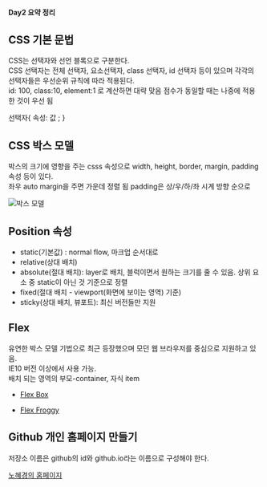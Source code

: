 #### Day2 요약 정리

## CSS 기본 문법  
CSS는 선택자와 선언 블록으로 구분한다.  
CSS 선택자는 전체 선택자, 요소선택자, class 선택자, id 선택자 등이 있으며 각각의 선택자들은 우선순위 규칙에 따라 적용된다.  
id: 100, class:10, element:1 로 계산하면 대략 맞음
점수가 동일할 때는 나중에 적용한 것이 우선 됨 

선택자{ 속성: 값 ; }

## CSS 박스 모델  
박스의 크기에 영향을 주는 csss 속성으로 width, height, border, margin, padding 속성 등이 있다.  
좌우 auto margin을 주면 가운데 정렬 됨
padding은 상/우/하/좌 시계 방향 순으로

![박스 모델](https://mdn.mozillademos.org/files/8685/boxmodel-(3).png)  
## Position 속성
* static(기본값) : normal flow, 마크업 순서대로
* relative(상대 배치)
* absolute(절대 배치): layer로 배치, 블럭이면서 원하는 크기를 줄 수 있음. 상위 요소 중 static이 아닌 것 기준으로 정렬
* fixed(절대 배치 - viewport(화면에 보이는 영역) 기준)
* sticky(상대 배치, 뷰포트): 최신 버전들만 지원  

## Flex
유연한 박스 모델 기법으로 최근 등장했으며 모던 웹 브라우저를 중심으로 지원하고 있음.  
IE10 버전 이상에서 사용 가능.  
 배치 되는 영역의 부모-container, 자식 item


* [Flex Box](https://css-tricks.com/snippets/css/a-guide-to-flexbox/)  

* [Flex Froggy](https://flexboxfroggy.com/#ko)  

## Github 개인 홈페이지 만들기
저장소 이름은 github의 id와 github.io라는 이름으로 구성해야 한다.  

[노혜경의 홈페이지](https://hknohgit.github.io/)  
